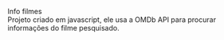 Info filmes <br>
Projeto criado em javascript, ele usa a OMDb API para procurar informações do filme pesquisado.<br>
